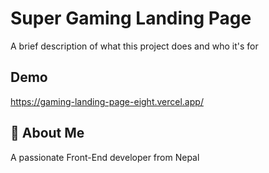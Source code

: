 
# Super Gaming Landing Page
A brief description of what this project does and who it's for


## Demo
https://gaming-landing-page-eight.vercel.app/


## 🚀 About Me
A passionate Front-End developer from Nepal

